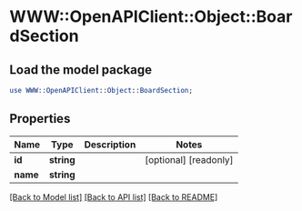 # WWW::OpenAPIClient::Object::BoardSection

## Load the model package
```perl
use WWW::OpenAPIClient::Object::BoardSection;
```

## Properties
Name | Type | Description | Notes
------------ | ------------- | ------------- | -------------
**id** | **string** |  | [optional] [readonly] 
**name** | **string** |  | 

[[Back to Model list]](../README.md#documentation-for-models) [[Back to API list]](../README.md#documentation-for-api-endpoints) [[Back to README]](../README.md)


